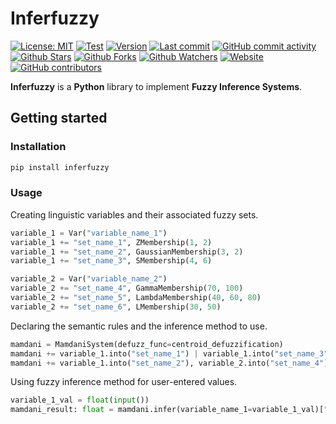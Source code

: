 # Inferfuzzy

[![License: MIT](https://img.shields.io/badge/License-MIT-green.svg)](https://opensource.org/licenses/MIT)
[![Test](https://github.com/leynier/inferfuzzy/workflows/CI/badge.svg)](https://github.com/leynier/inferfuzzy/actions?query=workflow%3ACI)
[![Version](https://img.shields.io/pypi/v/inferfuzzy?color=%2334D058&label=Version)](https://pypi.org/project/inferfuzzy)
[![Last commit](https://img.shields.io/github/last-commit/leynier/inferfuzzy.svg?style=flat)](https://github.com/leynier/inferfuzzy/commits)
[![GitHub commit activity](https://img.shields.io/github/commit-activity/m/leynier/inferfuzzy)](https://github.com/leynier/inferfuzzy/commits)
[![Github Stars](https://img.shields.io/github/stars/leynier/inferfuzzy?style=flat&logo=github)](https://github.com/leynier/inferfuzzy/stargazers)
[![Github Forks](https://img.shields.io/github/forks/leynier/inferfuzzy?style=flat&logo=github)](https://github.com/leynier/inferfuzzy/network/members)
[![Github Watchers](https://img.shields.io/github/watchers/leynier/inferfuzzy?style=flat&logo=github)](https://github.com/leynier/inferfuzzy)
[![Website](https://img.shields.io/website?up_message=online&url=https%3A%2F%2Fleynier.github.io/inferfuzzy)](https://leynier.github.io/inferfuzzy)
[![GitHub contributors](https://img.shields.io/github/contributors/leynier/inferfuzzy)](https://github.com/leynier/inferfuzzy/graphs/contributors)

**Inferfuzzy** is a **Python** library to implement **Fuzzy Inference Systems**.

## Getting started

### Installation

```bash
pip install inferfuzzy
```

### Usage

Creating linguistic variables and their associated fuzzy sets.

```python
variable_1 = Var("variable_name_1")
variable_1 += "set_name_1", ZMembership(1, 2)
variable_1 += "set_name_2", GaussianMembership(3, 2)
variable_1 += "set_name_3", SMembership(4, 6)

variable_2 = Var("variable_name_2")
variable_2 += "set_name_4", GammaMembership(70, 100)
variable_2 += "set_name_5", LambdaMembership(40, 60, 80)
variable_2 += "set_name_6", LMembership(30, 50)
```

Declaring the semantic rules and the inference method to use.

```python
mamdani = MamdaniSystem(defuzz_func=centroid_defuzzification)
mamdani += variable_1.into("set_name_1") | variable_1.into("set_name_3"), variable_2.into("set_name_5")
mamdani += variable_1.into("set_name_2"), variable_2.into("set_name_4")
```

Using fuzzy inference method for user-entered values.

```python
variable_1_val = float(input())
mamdani_result: float = mamdani.infer(variable_name_1=variable_1_val)["variable_name_2"]
```
